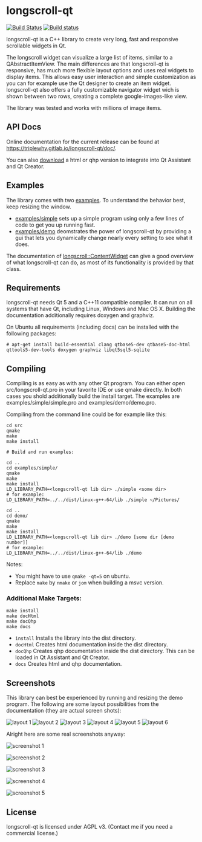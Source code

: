 # longscroll-qt
[![Build Status](https://travis-ci.org/TripleWhy/longscroll-qt.svg?branch=master)](https://travis-ci.org/TripleWhy/longscroll-qt) [![Build status](https://ci.appveyor.com/api/projects/status/wpkj3f4oca4umh4t/branch/master?svg=true)](https://ci.appveyor.com/project/TripleWhy/longscroll-qt/branch/master)

longscroll-qt is a C++ library to create very long, fast and responsive scrollable widgets in Qt.

The longscroll widget can visualize a large list of items, similar to a QAbstractItemView.
The main differences are that longscroll-qt is responsive, has much more flexible layout options and uses real widgets to display items.
This allows easy user interaction and simple customization as you can for example use the Qt designer to create an item widget.
longscroll-qt also offers a fully customizable navigator widget wich is shown between two rows, creating a complete google-images-like view.

The library was tested and works with millions of image items.

## API Docs
Online documentation for the current release can be found at https://triplewhy.gitlab.io/longscroll-qt/doc/.

You can also [download](../../releases) a html or qhp version to integrate into Qt Assistant and Qt Creator.

## Examples
The library comes with two [examples](examples). To understand the behavior best, keep resizing the window.
- [examples/simple](examples/simple) sets up a simple program using only a few lines of code to get you up running fast.
- [examples/demo](examples/demo) deomstrates the power of longscroll-qt by providing a gui that lets you dynamically change nearly every setting to see what it does.

The documentation of [longscroll::ContentWidget](https://triplewhy.gitlab.io/longscroll-qt/doc/classlongscroll_1_1_content_widget.html) can give a good overview of what longscroll-qt can do, as most of its functionality is provided by that class.

## Requirements
longscroll-qt needs Qt 5 and a C++11 compatible compiler. It can run on all systems that have Qt, including Linux, Windows and Mac OS X.
Building the documentation additionally requires doxygen and graphviz.

On Ubuntu all requirements (including docs) can be installed with the following packages:
```
# apt-get install build-essential clang qtbase5-dev qtbase5-doc-html qttools5-dev-tools doxygen graphviz libqt5sql5-sqlite
```

## Compiling
Compiling is as easy as with any other Qt program. You can either open src/longscroll-qt.pro in your favorite IDE or use qmake directly. In both cases you shold additionally build the install target.
The examples are examples/simple/simple.pro and examples/demo/demo.pro.

Compiling from the command line could be for example like this:
```
cd src
qmake
make
make install

# Build and run examples:

cd ..
cd examples/simple/
qmake
make
make install
LD_LIBRARY_PATH=<longscroll-qt lib dir> ./simple <some dir>
# for example:
LD_LIBRARY_PATH=../../dist/linux-g++-64/lib ./simple ~/Pictures/

cd ..
cd demo/
qmake
make
make install
LD_LIBRARY_PATH=<longscroll-qt lib dir> ./demo [some dir [demo number]]
# for example:
LD_LIBRARY_PATH=../../dist/linux-g++-64/lib ./demo
```
Notes:
- You might have to use `qmake -qt=5` on ubuntu.
- Replace `make` by `nmake` or `jom` when building a msvc version.

### Additional Make Targets:
```
make install
make docHtml
make docQhp
make docs
```
- `install`  Installs the library into the dist directory.
- `docHtml`  Creates html documentation inside the dist directory.
- `docQhp`   Creates qhp documentation inside the dist directory. This can be loaded in Qt Assistant and Qt Creator.
- `docs`     Creates html and qhp documentation.

## Screenshots
This library can best be experienced by running and resizing the demo program.
The following are some layout possibilities from the documentation (they are actual screen shots):

![layout 1](doxygen/img/layout1.png)
![layout 2](doxygen/img/layout2.png)
![layout 3](doxygen/img/layout3.png)
![layout 4](doxygen/img/layout4.png)
![layout 5](doxygen/img/layout5.png)
![layout 6](doxygen/img/layout6.png)

Alright here are some real screenshots anyway:

![screenshot 1](doxygen/img/screen01.jpg)

![screenshot 2](doxygen/img/screen02.jpg)

![screenshot 3](doxygen/img/screen04.jpg)

![screenshot 4](doxygen/img/screen06.jpg)

![screenshot 5](doxygen/img/screen05.jpg)

## License
longscroll-qt is licensed under AGPL v3. (Contact me if you need a commercial license.)
